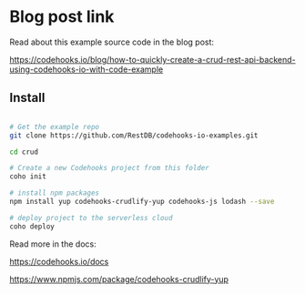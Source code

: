 # Blog post link
Read about this example source code in the blog post:

https://codehooks.io/blog/how-to-quickly-create-a-crud-rest-api-backend-using-codehooks-io-with-code-example

## Install
```bash

# Get the example repo
git clone https://github.com/RestDB/codehooks-io-examples.git

cd crud

# Create a new Codehooks project from this folder
coho init

# install npm packages
npm install yup codehooks-crudlify-yup codehooks-js lodash --save

# deploy project to the serverless cloud
coho deploy
```

Read more in the docs: 

https://codehooks.io/docs

https://www.npmjs.com/package/codehooks-crudlify-yup
